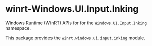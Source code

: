 <!-- warning: Please don't edit this file. It was automatically generated. -->

# winrt-Windows.UI.Input.Inking

Windows Runtime (WinRT) APIs for for the `Windows.UI.Input.Inking` namespace.

This package provides the `winrt.windows.ui.input.inking` module.
